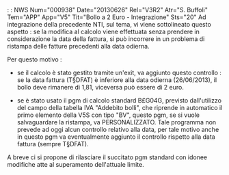  :  : NWS Num="000938" Date="20130626" Rel="V3R2" Atr="S. Buffoli" Tem="APP" App="V5" Tit="Bollo a 2 Euro - Integrazione" Sts="20"
Ad integrazione della precedente NTI, sul tema, vi viene sottolineato questo aspetto :  se la modifica al calcolo viene effettuata senza prendere in considerazione la data della fattura, si può incorrere in un problema di ristampa delle fatture precedenti alla data odierna.

Per questo motivo : 
-  se il calcolo è stato gestito tramite un'exit, va aggiunto questo controllo :  se la data fattura (T§DFAT) è inferiore alla data odierna (26/06/2013), il bollo deve rimanere di 1,81, viceversa può
essere di 2 euro.

-  se è stato usato il pgm di calcolo standard B£G04G, previsto dall'utilizzo del campo della tabella
IVA "Addebito bolli", che riprende in automatico il primo elemento della V5S con tipo "BV", questo
pgm, se si vuole salvaguardare la ristampa, va PERSONALIZZATO. Tale programma non prevede ad oggi alcun controllo relativo alla data, per tale motivo anche in questo pgm va eventualmente aggiunto il controllo rispetto alla data fattura (sempre T§DFAT).

A breve ci si propone di rilasciare il succitato pgm standard con idonee modifiche atte al superamento dell'attuale limite.


